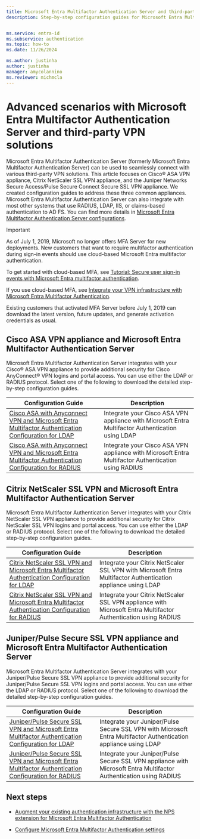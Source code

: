 ```yaml
---
title: Microsoft Entra Multifactor Authentication Server and third-party VPNs
description: Step-by-step configuration guides for Microsoft Entra Multifactor Authentication Server to integrate with Cisco, Citrix, and Juniper.


ms.service: entra-id
ms.subservice: authentication
ms.topic: how-to
ms.date: 11/26/2024

ms.author: justinha
author: justinha
manager: amycolannino
ms.reviewer: michmcla
---
```

# Advanced scenarios with Microsoft Entra Multifactor Authentication Server and third-party VPN solutions

Microsoft Entra Multifactor Authentication Server (formerly Microsoft Entra Multifactor Authentication Server) can be used to seamlessly connect with various third-party VPN solutions. This article focuses on Cisco&reg; ASA VPN appliance, Citrix NetScaler SSL VPN appliance, and the Juniper Networks Secure Access/Pulse Secure Connect Secure SSL VPN appliance. We created configuration guides to address these three common appliances. Microsoft Entra Multifactor Authentication Server can also integrate with most other systems that use RADIUS, LDAP, IIS, or claims-based authentication to AD FS. You can find more details in [Microsoft Entra Multifactor Authentication Server configurations](howto-mfaserver-deploy.md#next-steps).

> [!IMPORTANT]
> As of July 1, 2019, Microsoft no longer offers MFA Server for new deployments. New customers that want to require multifactor authentication during sign-in events should use cloud-based Microsoft Entra multifactor authentication.
>
> To get started with cloud-based MFA, see [Tutorial: Secure user sign-in events with Microsoft Entra multifactor authentication](tutorial-enable-azure-mfa.md).
>
> If you use cloud-based MFA, see [Integrate your VPN infrastructure with Microsoft Entra Multifactor Authentication](howto-mfa-nps-extension-vpn.md).
>
> Existing customers that activated MFA Server before July 1, 2019 can download the latest version, future updates, and generate activation credentials as usual.

## Cisco ASA VPN appliance and Microsoft Entra Multifactor Authentication Server
Microsoft Entra Multifactor Authentication Server integrates with your Cisco&reg; ASA VPN appliance to provide additional security for Cisco AnyConnect&reg; VPN logins and portal access. You can use either the LDAP or RADIUS protocol. Select one of the following to download the detailed step-by-step configuration guides.

| Configuration Guide | Description |
| --- | --- |
| [Cisco ASA with Anyconnect VPN and Microsoft Entra Multifactor Authentication Configuration for LDAP](https://download.microsoft.com/download/A/2/0/A201567C-C3DE-4227-AF89-4567A470899E/Cisco_ASA_Azure_MFA_LDAP.docx) | Integrate your Cisco ASA VPN appliance with Microsoft Entra Multifactor Authentication using LDAP |
| [Cisco ASA with Anyconnect VPN and Microsoft Entra Multifactor Authentication Configuration for RADIUS](https://download.microsoft.com/download/4/5/7/4579C1CF-35B0-4FBE-8A1A-B49CB2CC0382/Cisco_ASA_Azure_MFA_RADIUS.docx) | Integrate your Cisco ASA VPN appliance with Microsoft Entra Multifactor Authentication using RADIUS |

## Citrix NetScaler SSL VPN and Microsoft Entra Multifactor Authentication Server
Microsoft Entra Multifactor Authentication Server integrates with your Citrix NetScaler SSL VPN appliance to provide additional security for Citrix NetScaler SSL VPN logins and portal access. You can use either the LDAP or RADIUS protocol. Select one of the following to download the detailed step-by-step configuration guides.

| Configuration Guide | Description |
| --- | --- |
| [Citrix NetScaler SSL VPN and Microsoft Entra Multifactor Authentication Configuration for LDAP](https://download.microsoft.com/download/2/4/E/24E1E722-72DF-471F-A88A-D1338DB1AF83/Citrix_NS_Azure_MFA_LDAP.docx) | Integrate your Citrix NetScaler SSL VPN with Microsoft Entra Multifactor Authentication appliance using LDAP |
| [Citrix NetScaler SSL VPN and Microsoft Entra Multifactor Authentication Configuration for RADIUS](https://download.microsoft.com/download/1/A/4/1A482764-4A63-45C2-A5EC-2B673ACCDD12/Citrix_NS_Azure_MFA_RADIUS.docx) | Integrate your Citrix NetScaler SSL VPN appliance with Microsoft Entra Multifactor Authentication using RADIUS |

## Juniper/Pulse Secure SSL VPN appliance and Microsoft Entra Multifactor Authentication Server
Microsoft Entra Multifactor Authentication Server integrates with your Juniper/Pulse Secure SSL VPN appliance to provide additional security for Juniper/Pulse Secure SSL VPN logins and portal access. You can use either the LDAP or RADIUS protocol. Select one of the following to download the detailed step-by-step configuration guides.

| Configuration Guide | Description |
| --- | --- |
| [Juniper/Pulse Secure SSL VPN and Microsoft Entra Multifactor Authentication Configuration for LDAP](https://download.microsoft.com/download/6/5/8/6587B418-75B1-4FCB-84D4-984BC479309E/JuniperPulse_Azure_MFA_LDAP.docx) | Integrate your Juniper/Pulse Secure SSL VPN with Microsoft Entra Multifactor Authentication appliance using LDAP |
| [Juniper/Pulse Secure SSL VPN and Microsoft Entra Multifactor Authentication Configuration for RADIUS](https://download.microsoft.com/download/7/9/A/79AB3DAD-4799-4379-B1DA-B95ABDF231DC/JuniperPulse_Azure_MFA_RADIUS.docx) | Integrate your Juniper/Pulse Secure SSL VPN appliance with Microsoft Entra Multifactor Authentication using RADIUS |

## Next steps

- [Augment your existing authentication infrastructure with the NPS extension for Microsoft Entra Multifactor Authentication](howto-mfa-nps-extension.md)

- [Configure Microsoft Entra Multifactor Authentication settings](howto-mfa-mfasettings.md)

